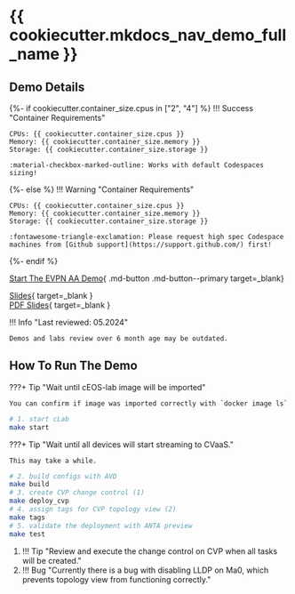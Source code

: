 # {{ cookiecutter.mkdocs_nav_demo_full_name }}

## Demo Details

{%- if cookiecutter.container_size.cpus in ["2", "4"] %}
!!! Success "Container Requirements"

    CPUs: {{ cookiecutter.container_size.cpus }}  
    Memory: {{ cookiecutter.container_size.memory }}  
    Storage: {{ cookiecutter.container_size.storage }}  

    :material-checkbox-marked-outline: Works with default Codespaces sizing!
{%- else %}
!!! Warning "Container Requirements"

    CPUs: {{ cookiecutter.container_size.cpus }}  
    Memory: {{ cookiecutter.container_size.memory }}  
    Storage: {{ cookiecutter.container_size.storage }}  

    :fontawesome-triangle-exclamation: Please request high spec Codespace machines from [Github support](https://support.github.com/) first!
{%- endif %}

[Start The EVPN AA Demo](https://codespaces.new/arista-netdevops-community/one-click-se-demos?quickstart=1&devcontainer_path=.devcontainer%2Favd_cvaas_evpn_aa%2Fdevcontainer.json){ .md-button .md-button--primary target=_blank}

[Slides](https://arista-netdevops-community.github.io/one-click-se-demos/slides/avd_cvaas.html){ target=_blank }  
[PDF Slides](https://arista-netdevops-community.github.io/one-click-se-demos/pdfs/avd_cvaas.pdf){ target=_blank }  

!!! Info "Last reviewed: 05.2024"

    Demos and labs review over 6 month age may be outdated.

## How To Run The Demo

???+ Tip "Wait until cEOS-lab image will be imported"

    You can confirm if image was imported correctly with `docker image ls`

```bash
# 1. start cLab
make start
```

???+ Tip "Wait until all devices will start streaming to CVaaS."

    This may take a while.

```bash
# 2. build configs with AVD
make build
# 3. create CVP change control (1)
make deploy_cvp
# 4. assign tags for CVP topology view (2)
make tags
# 5. validate the deployment with ANTA preview
make test
```

1. !!! Tip "Review and execute the change control on CVP when all tasks will be created."
2. !!! Bug "Currently there is a bug with disabling LLDP on Ma0, which prevents topology view from functioning correctly."
